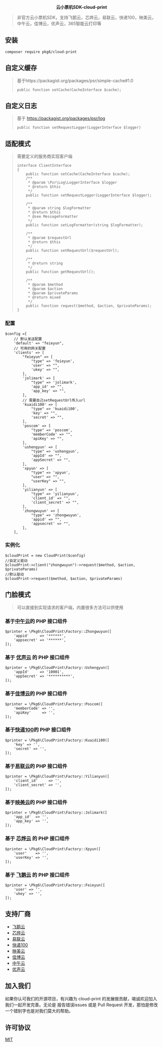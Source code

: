 <p align="center">
	<strong>云小票机SDK-cloud-print</strong>
</p>




> 非官方云小票机SDK，支持飞鹅云，芯烨云，易联云，快递100，映美云，中午云，佳博云，优声云，365智能云打印等



## 安装

~~~
composer require pkg6/cloud-print
~~~

## 自定义缓存

> 基于https://packagist.org/packages/psr/simple-cache#1.0
>
> ```
> public function setCache(CacheInterface $cache);
> ```

## 自定义日志

> 基于 https://packagist.org/packages/psr/log
>
> ```
> public function setRequestLogger(LoggerInterface $logger)
> ```

## 适配模式

> 需要定义的服务商实现客户端
>
> ```
> interface ClientInterface
> {
>     public function setCache(CacheInterface $cache);
>     /**
>      * @param \Psr\Log\LoggerInterface $logger
>      * @return $this
>      */
>     public function setRequestLogger(LoggerInterface $logger);
> 
>     /**
>      * @param string $logFormatter
>      * @return $this
>      * @see MessageFormatter
>      */
>     public function setLogFormatter(string $logFormatter);
> 
>     /**
>      * @param $requestUrl
>      * @return $this
>      */
>     public function setRequestUrl($requestUrl);
> 
>     /**
>      * @return string
>      */
>     public function getRequestUrl();
> 
>     /**
>      * @param $method
>      * @param $action
>      * @param $privateParams
>      * @return mixed
>      */
>     public function request($method, $action, $privateParams);
> }
> ```

### 配置

~~~
$config =[
    // 默认发送配置
    'default' => "feieyun",
    // 可用的网关配置
    'clients' => [
        "feieyun" => [
            "type" => 'feieyun',
            'user' => "",
            'ukey' => "",
        ],
        'jolimark' => [
            "type" => 'jolimark',
            'app_id' => "",
            'app_key' => "",
        ],
        // 需要自己setRequestUrl传入url
        'kuaidi100' => [
            "type" => 'kuaidi100',
            'key' => "",
            'secret' => "",
        ],
        'poscom' => [
            "type" => 'poscom',
            'memberCode' => "",
            'apiKey' => "",
        ],
        'ushengyun' => [
            "type" => 'ushengyun',
            'appId' => "",
            'appSecret' => "",
        ],
        'xpyun' => [
            "type" => 'xpyun',
            "user" => "",
            "userKey" => "",
        ],
        'yilianyun' => [
            "type" => 'yilianyun',
            'client_id' => "",
            'client_secret' => "",
        ],
        'zhongwuyun' => [
            "type" => 'zhongwuyun',
            'appid' => "",
            'appsecret' => "",
        ],
    ],
~~~

### 实例化

~~~
$cloudPrint = new CloudPrint($config)
//自定义驱动
$cloudPrint->client("zhongwuyun")->request($method, $action, $privateParams)
//默认驱动
$cloudPrint->request($method, $action, $privateParams)
~~~

## 门脸模式

> 可以直接到实现请求的客户端，内置很多方法可以供使用

### 基于[中午云](http://www.zhongwu.co/)的 PHP 接口组件

~~~
$printer = \Pkg6\CloudPrint\Factory::Zhongwuyun([
    'appid'     => '******',
    'appsecret' => '******',
]);
~~~

### 基于 [优声云](https://www.ushengyun.com/) 的 PHP 接口组件

~~~
$printer = \Pkg6\CloudPrint\Factory::Ushengyun([
    'appId'     => '10001',
    'appSecret' => '**********',
]);
~~~

### 基于[佳博云](https://dev.poscom.cn/)的 PHP 接口组件

~~~
$printer = \Pkg6\CloudPrint\Factory::Poscom([
    'memberCode' => '',
    'apiKey'     => '',
]);
~~~

### 基于[快递100](https://api.kuaidi100.com/document/5f0ff6adbc8da837cbd8aef8)的 PHP 接口组件

~~~
$printer = \Pkg6\CloudPrint\Factory::Kuaidi100([
    'key' => '',
    'secret' => '',
]);
~~~

### 基于[易联云](https://www.yilianyun.net/)的 PHP 接口组件

~~~
$printer = \Pkg6\CloudPrint\Factory::Yilianyun([
    'client_id'     => '',
    'client_secret' => '',
]);
~~~

### 基于[映美云](http://open.jolimark.com/)的 PHP 接口组件

~~~
$printer = \Pkg6\CloudPrint\Factory::Jolimark([
    'app_id'  => '',
    'app_key' => '',
]);
~~~

### 基于 [芯烨云](https://www.xpyun.net/open/index.html) 的 PHP 接口组件

~~~
$printer = \Pkg6\CloudPrint\Factory::Xpyun([
    'user'    => '',
    'userKey' => '',
]);
~~~

### 基于 [飞鹅云](http://help.feieyun.com/document.php) 的 PHP 接口组件

~~~
$printer = \Pkg6\CloudPrint\Factory::Feieyun([
    'user' => '',
    'ukey' => '',
]);
~~~


## 支持厂商

- [飞鹅云](http://help.feieyun.com/document.php) 
- [芯烨云](https://www.xpyun.net/open/index.html)
- [易联云](https://www.yilianyun.net/)
- [快递100](https://api.kuaidi100.com/document/5f0ff6a32977d50a94e10235)
- [映美云](http://open.jolimark.com/)
- [佳博云](https://dev.poscom.cn/)
- [中午云](http://www.zhongwu.co/)
- [优声云](https://www.ushengyun.com/)




##  加入我们

如果你认可我们的开源项目，有兴趣为 cloud-print 的发展做贡献，竭诚欢迎加入我们一起开发完善。无论是 报告错误issues 或是 Pull Request 开发，那怕是修改一个错别字也是对我们莫大的帮助。


##  许可协议
[MIT](https://opensource.org/licenses/MIT)

